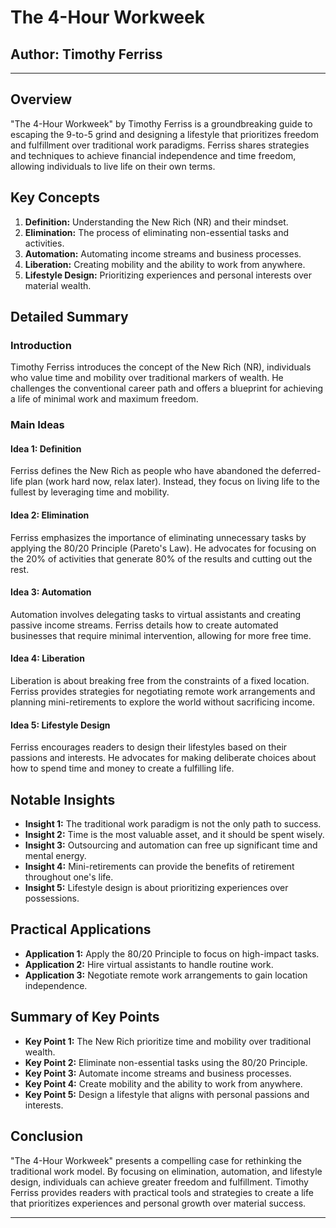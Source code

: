 # The 4-Hour Workweek

## Author: Timothy Ferriss

---

## Overview
"The 4-Hour Workweek" by Timothy Ferriss is a groundbreaking guide to escaping the 9-to-5 grind and designing a lifestyle that prioritizes freedom and fulfillment over traditional work paradigms. Ferriss shares strategies and techniques to achieve financial independence and time freedom, allowing individuals to live life on their own terms.

## Key Concepts
1. **Definition:** Understanding the New Rich (NR) and their mindset.
2. **Elimination:** The process of eliminating non-essential tasks and activities.
3. **Automation:** Automating income streams and business processes.
4. **Liberation:** Creating mobility and the ability to work from anywhere.
5. **Lifestyle Design:** Prioritizing experiences and personal interests over material wealth.

## Detailed Summary
### Introduction
Timothy Ferriss introduces the concept of the New Rich (NR), individuals who value time and mobility over traditional markers of wealth. He challenges the conventional career path and offers a blueprint for achieving a life of minimal work and maximum freedom.

### Main Ideas
#### Idea 1: Definition
Ferriss defines the New Rich as people who have abandoned the deferred-life plan (work hard now, relax later). Instead, they focus on living life to the fullest by leveraging time and mobility.

#### Idea 2: Elimination
Ferriss emphasizes the importance of eliminating unnecessary tasks by applying the 80/20 Principle (Pareto's Law). He advocates for focusing on the 20% of activities that generate 80% of the results and cutting out the rest.

#### Idea 3: Automation
Automation involves delegating tasks to virtual assistants and creating passive income streams. Ferriss details how to create automated businesses that require minimal intervention, allowing for more free time.

#### Idea 4: Liberation
Liberation is about breaking free from the constraints of a fixed location. Ferriss provides strategies for negotiating remote work arrangements and planning mini-retirements to explore the world without sacrificing income.

#### Idea 5: Lifestyle Design
Ferriss encourages readers to design their lifestyles based on their passions and interests. He advocates for making deliberate choices about how to spend time and money to create a fulfilling life.

## Notable Insights
- **Insight 1:** The traditional work paradigm is not the only path to success.
- **Insight 2:** Time is the most valuable asset, and it should be spent wisely.
- **Insight 3:** Outsourcing and automation can free up significant time and mental energy.
- **Insight 4:** Mini-retirements can provide the benefits of retirement throughout one's life.
- **Insight 5:** Lifestyle design is about prioritizing experiences over possessions.

## Practical Applications
- **Application 1:** Apply the 80/20 Principle to focus on high-impact tasks.
- **Application 2:** Hire virtual assistants to handle routine work.
- **Application 3:** Negotiate remote work arrangements to gain location independence.

## Summary of Key Points
- **Key Point 1:** The New Rich prioritize time and mobility over traditional wealth.
- **Key Point 2:** Eliminate non-essential tasks using the 80/20 Principle.
- **Key Point 3:** Automate income streams and business processes.
- **Key Point 4:** Create mobility and the ability to work from anywhere.
- **Key Point 5:** Design a lifestyle that aligns with personal passions and interests.

## Conclusion
"The 4-Hour Workweek" presents a compelling case for rethinking the traditional work model. By focusing on elimination, automation, and lifestyle design, individuals can achieve greater freedom and fulfillment. Timothy Ferriss provides readers with practical tools and strategies to create a life that prioritizes experiences and personal growth over material success.

---